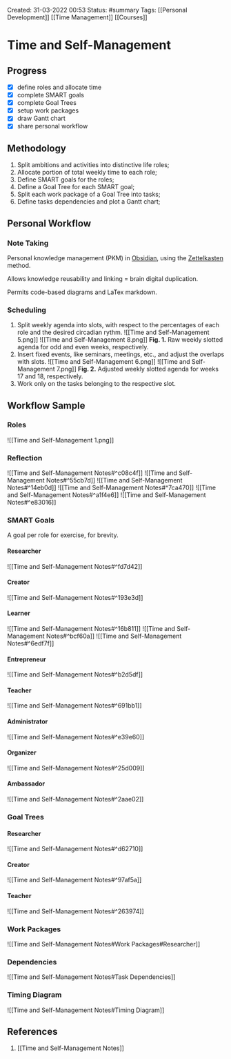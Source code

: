 Created: 31-03-2022 00:53
Status: #summary
Tags: [[Personal Development]] [[Time Management]] [[Courses]]

# Time and Self-Management
## Progress
- [x] define roles and allocate time
- [x] complete SMART goals
- [x] complete Goal Trees
- [x] setup work packages
- [x] draw Gantt chart
- [x] share personal workflow
## Methodology
1. Split ambitions and activities into distinctive life roles;
2. Allocate portion of total weekly time to each role;
3. Define SMART goals for the roles;
4. Define a Goal Tree for each SMART goal;
5. Split each work package of a Goal Tree into tasks;
6. Define tasks dependencies and plot a Gantt chart;
## Personal Workflow
### Note Taking
Personal knowledge management (PKM) in [Obsidian](https://obsidian.md/), using the [Zettelkasten](https://zettelkasten.de/posts/overview/) method.

Allows knowledge reusability and linking = brain digital duplication.

Permits code-based diagrams and LaTex markdown.
### Scheduling
1. Split weekly agenda into slots, with respect to the percentages of each role and the desired circadian rythm.
   ![[Time and Self-Management 5.png]]
   ![[Time and Self-Management 8.png]]
   __Fig. 1.__ Raw weekly slotted agenda for odd and even weeks, respectively.
2. Insert fixed events, like seminars, meetings, etc., and adjust the overlaps with slots.
   ![[Time and Self-Management 6.png]]
   ![[Time and Self-Management 7.png]]
   __Fig. 2.__ Adjusted weekly slotted agenda for weeks 17 and 18, respectively.
3. Work only on the tasks belonging to the respective slot.
## Workflow Sample
### Roles
 ![[Time and Self-Management 1.png]]
### Reflection
![[Time and Self-Management Notes#^c08c4f]] ![[Time and Self-Management Notes#^55cb7d]] ![[Time and Self-Management Notes#^14eb0d]] ![[Time and Self-Management Notes#^7ca470]] ![[Time and Self-Management Notes#^a1f4e6]] ![[Time and Self-Management Notes#^e83016]]
### SMART Goals
A goal per role for exercise, for brevity.
#### Researcher
![[Time and Self-Management Notes#^fd7d42]]
#### Creator
![[Time and Self-Management Notes#^193e3d]]
#### Learner
![[Time and Self-Management Notes#^16b811]] ![[Time and Self-Management Notes#^bcf60a]] ![[Time and Self-Management Notes#^6edf7f]]
#### Entrepreneur
![[Time and Self-Management Notes#^b2d5df]]
#### Teacher
![[Time and Self-Management Notes#^691bb1]]
#### Administrator
![[Time and Self-Management Notes#^e39e60]]
#### Organizer
![[Time and Self-Management Notes#^25d009]]
#### Ambassador
![[Time and Self-Management Notes#^2aae02]]
### Goal Trees
#### Researcher
![[Time and Self-Management Notes#^d62710]]
#### Creator
![[Time and Self-Management Notes#^97af5a]]
#### Teacher
![[Time and Self-Management Notes#^263974]]
### Work Packages
![[Time and Self-Management Notes#Work Packages#Researcher]]
### Dependencies 
![[Time and Self-Management Notes#Task Dependencies]]
### Timing Diagram
![[Time and Self-Management Notes#Timing Diagram]]
## References
1. [[Time and Self-Management Notes]]